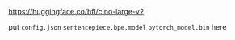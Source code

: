 https://huggingface.co/hfl/cino-large-v2

put `config.json` `sentencepiece.bpe.model` `pytorch_model.bin` here